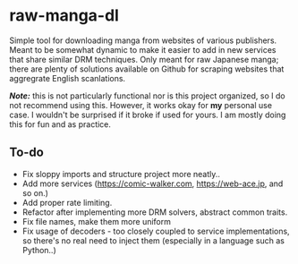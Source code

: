 # raw-manga-dl

Simple tool for downloading manga from websites of various publishers. Meant to be somewhat dynamic to make it easier to add in new services that share similar DRM techniques. Only meant for raw Japanese manga; there are plenty of solutions available on Github for scraping websites that aggregrate English scanlations. 

***Note:*** this is not particularly functional nor is this project organized, so I do not recommend using this. However, it works okay for **my** personal use case. I wouldn't be surprised if it broke if used for yours. I am mostly doing this for fun and as practice. 

## To-do
- Fix sloppy imports and structure project more neatly.. 
- Add more services (https://comic-walker.com, https://web-ace.jp, and so on.)
- Add proper rate limiting.
- Refactor after implementing more DRM solvers, abstract common traits.
- Fix file names, make them more uniform
- Fix usage of decoders - too closely coupled to service implementations, so there's no real need to inject them (especially in a language such as Python..)
